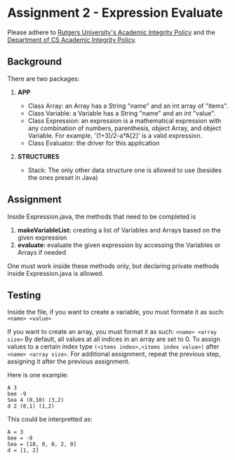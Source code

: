 # Assignment 2 - Expression Evaluate

Please adhere to [Rutgers University's Academic Integrity Policy](http://academicintegrity.rutgers.edu/academic-integrity-policy/) and the [Department of CS Academic Integrity Policy](https://www.cs.rutgers.edu/academic-integrity/programming-assignments).

## Background

There are two packages:
1. **APP**
    - Class Array: an Array has a String "name" and an int array of "items". 
    - Class Variable: a Variable has a String "name" and an int "value". 
    - Class Expression: an expression is a mathematical expression with any combination of numbers, parenthesis, object Array, and object Variable. For example, '(1+3)/2-a*A[2]' is a valid expression.
    - Class Evaluator: the driver for this application

2. **STRUCTURES**
    - Stack: The only other data structure one is allowed to use (besides the ones preset in Java)
  
## Assignment

Inside Expression.java, the methods that need to be completed is

1. **makeVariableList:** creating a list of Variables and Arrays based on the given expression
2. **evaluate:** evaluate the given expression by accessing the Variables or Arrays if needed

One must work inside these methods only, but declaring private methods inside Expression.java is allowed.



## Testing

Inside the file, if you want to create a variable, you must formate it as such:  `<name> <value>`

If you want to create an array, you must format it as such: `<name> <array size>`
By default, all values at all indices in an array are set to 0. 
To assign values to a certain index type `(<items index>,<items index valua>)` after `<name> <array size>`. 
For additional assignment, repeat the previous step, assigning it after the previous assignment.

Here is one example:
```
A 3
bee -9
Sea 4 (0,10) (3,2)
d 2 (0,1) (1,2)
```

This could be interpretted as:
```
A = 3
bee = -9
Sea = [10, 0, 0, 2, 0]
d = [1, 2]
```
